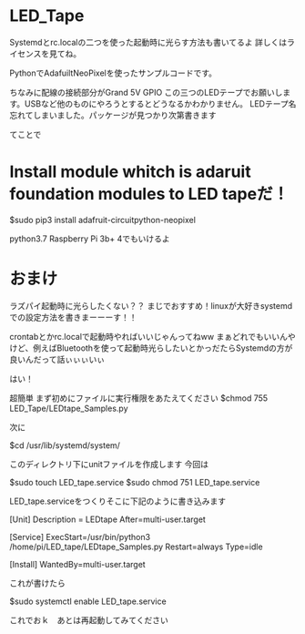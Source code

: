 # LED_Tape



Systemdとrc.localの二つを使った起動時に光らす方法も書いてるよ
詳しくはライセンスを見てね。


PythonでAdafuiltNeoPixelを使ったサンプルコードです。

ちなみに配線の接続部分がGrand 5V GPIO この三つのLEDテープでお願いします。USBなど他のものにやろうとするとどうなるかわかりません。
LEDテープ名忘れてしまいました。パッケージが見つかり次第書きます


てことで
 # Install module whitch is adaruit foundation modules to LED tapeだ！

$sudo pip3 install adafruit-circuitpython-neopixel

python3.7
Raspberry Pi 3b+   4でもいけるよ



# おまけ
ラズパイ起動時に光らしたくない？？
まじでおすすめ！linuxが大好きsystemdでの設定方法を書きまーーーす！！

crontabとかrc.localで起動時やればいいじゃんってねww
まぁどれでもいいんやけど、例えばBluetoothを使って起動時光らしたいとかっだたらSystemdの方が良いんだって話ぃぃぃいぃ

はい！

超簡単
まず初めにファイルに実行権限をあたえてください
$chmod 755 LED_Tape/LEDtape_Samples.py

次に

$cd /usr/lib/systemd/system/

このディレクトリ下にunitファイルを作成します
今回は

$sudo touch LED_tape.service
$sudo chmod 751 LED_tape.service

LED_tape.serviceをつくりそこに下記のように書き込みます

[Unit]
Description = LEDtape
After=multi-user.target

[Service]
ExecStart=/usr/bin/python3 /home/pi/LED_tape/LEDtape_Samples.py
Restart=always
Type=idle

[Install]
WantedBy=multi-user.target

これが書けたら

$sudo systemctl enable LED_tape.service

これでおｋ　あとは再起動してみてください
